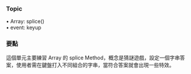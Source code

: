 ### Topic ###
• Array: splice()  
• event: keyup  

### 要點 ###
這個單元主要練習 Array 的 splice Method，概念是猜謎遊戲，設定一個字串答案，使用者需在鍵盤打入不同組合的字串，當符合答案就會出現一些特效。
